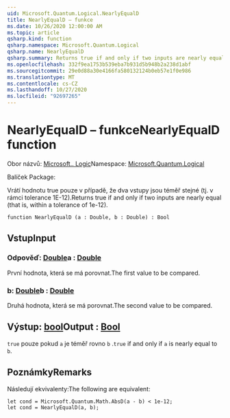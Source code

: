 ```yaml
---
uid: Microsoft.Quantum.Logical.NearlyEqualD
title: NearlyEqualD – funkce
ms.date: 10/26/2020 12:00:00 AM
ms.topic: article
qsharp.kind: function
qsharp.namespace: Microsoft.Quantum.Logical
qsharp.name: NearlyEqualD
qsharp.summary: Returns true if and only if two inputs are nearly equal (that is, within a tolerance of 1e-12).
ms.openlocfilehash: 332f9ea1753b539eba7b931d5b948b2a238d1abf
ms.sourcegitcommit: 29e0d88a30e4166fa580132124b0eb57e1f0e986
ms.translationtype: MT
ms.contentlocale: cs-CZ
ms.lasthandoff: 10/27/2020
ms.locfileid: "92697265"
---
```

# <a name="nearlyequald-function"></a><span data-ttu-id="c5e57-102">NearlyEqualD – funkce</span><span class="sxs-lookup"><span data-stu-id="c5e57-102">NearlyEqualD function</span></span>

<span data-ttu-id="c5e57-103">Obor názvů: [Microsoft.. Logic](xref:Microsoft.Quantum.Logical)</span><span class="sxs-lookup"><span data-stu-id="c5e57-103">Namespace: [Microsoft.Quantum.Logical](xref:Microsoft.Quantum.Logical)</span></span>

<span data-ttu-id="c5e57-104">Balíček [](https://nuget.org/packages/)</span><span class="sxs-lookup"><span data-stu-id="c5e57-104">Package: [](https://nuget.org/packages/)</span></span>


<span data-ttu-id="c5e57-105">Vrátí hodnotu true pouze v případě, že dva vstupy jsou téměř stejné (tj. v rámci tolerance 1E-12).</span><span class="sxs-lookup"><span data-stu-id="c5e57-105">Returns true if and only if two inputs are nearly equal (that is, within a tolerance of 1e-12).</span></span>

```qsharp
function NearlyEqualD (a : Double, b : Double) : Bool
```


## <a name="input"></a><span data-ttu-id="c5e57-106">Vstup</span><span class="sxs-lookup"><span data-stu-id="c5e57-106">Input</span></span>

### <a name="a--double"></a><span data-ttu-id="c5e57-107">Odpověď: [Double](xref:microsoft.quantum.lang-ref.double)</span><span class="sxs-lookup"><span data-stu-id="c5e57-107">a : [Double](xref:microsoft.quantum.lang-ref.double)</span></span>

<span data-ttu-id="c5e57-108">První hodnota, která se má porovnat.</span><span class="sxs-lookup"><span data-stu-id="c5e57-108">The first value to be compared.</span></span>


### <a name="b--double"></a><span data-ttu-id="c5e57-109">b: [Double](xref:microsoft.quantum.lang-ref.double)</span><span class="sxs-lookup"><span data-stu-id="c5e57-109">b : [Double](xref:microsoft.quantum.lang-ref.double)</span></span>

<span data-ttu-id="c5e57-110">Druhá hodnota, která se má porovnat.</span><span class="sxs-lookup"><span data-stu-id="c5e57-110">The second value to be compared.</span></span>



## <a name="output--bool"></a><span data-ttu-id="c5e57-111">Výstup: [bool](xref:microsoft.quantum.lang-ref.bool)</span><span class="sxs-lookup"><span data-stu-id="c5e57-111">Output : [Bool](xref:microsoft.quantum.lang-ref.bool)</span></span>

<span data-ttu-id="c5e57-112">`true` pouze pokud `a` je téměř rovno `b` .</span><span class="sxs-lookup"><span data-stu-id="c5e57-112">`true` if and only if `a` is nearly equal to `b`.</span></span>

## <a name="remarks"></a><span data-ttu-id="c5e57-113">Poznámky</span><span class="sxs-lookup"><span data-stu-id="c5e57-113">Remarks</span></span>

<span data-ttu-id="c5e57-114">Následují ekvivalenty:</span><span class="sxs-lookup"><span data-stu-id="c5e57-114">The following are equivalent:</span></span>

```Q#
let cond = Microsoft.Quantum.Math.AbsD(a - b) < 1e-12;
let cond = NearlyEqualD(a, b);
```